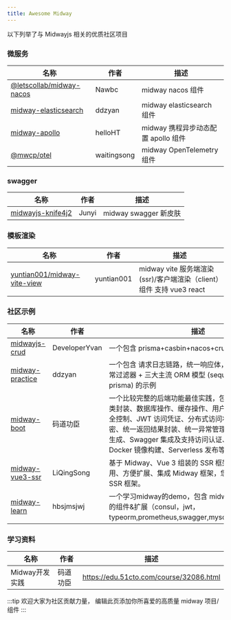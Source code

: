 ```yaml
---
title: Awesome Midway
---
```


以下列举了与 Midwayjs 相关的优质社区项目

### 微服务

| 名称                                                                           | 作者        | 描述                                |
| ------------------------------------------------------------------------------ | ----------- | ----------------------------------- |
| [@letscollab/midway-nacos](https://github.com/deskbtm-letscollab/midway-nacos) | Nawbc       | midway nacos 组件                   |
| [midway-elasticsearch](https://github.com/ddzyan/midway-elasticsearch)         | ddzyan      | midway elasticsearch 组件           |
| [midway-apollo](https://github.com/helloHT/midway-apollo)                      | helloHT     | midway 携程异步动态配置 apollo 组件 |
| [@mwcp/otel][@mwcp/otel]                                                       | waitingsong | midway OpenTelemetry 组件           |

### swagger

| 名称                                                                                     | 作者  | 描述                  |
| ---------------------------------------------------------------------------------------- | ----- | --------------------- |
| [midwayjs-knife4j2](https://github.com/fangbao-0418/midway/tree/master/packages/swagger) | Junyi | midway swagger 新皮肤 |

### 模板渲染

| 名称                                                                          | 作者       | 描述                                                                 |
| ----------------------------------------------------------------------------- | ---------- | -------------------------------------------------------------------- |
| [yuntian001/midway-vite-view](https://github.com/yuntian001/midway-vite-view) | yuntian001 | midway vite 服务端渲染(ssr)/客户端渲染（client）组件 支持 vue3 react |

### 社区示例

| 名称                                                            | 作者          | 描述                                                                                                                                                                                                                                                                                         |
| --------------------------------------------------------------- | ------------- | -------------------------------------------------------------------------------------------------------------------------------------------------------------------------------------------------------------------------------------------------------------------------------------------- |
| [midwayjs-crud](https://github.com/developeryvan/midwayjs-crud) | DeveloperYvan | 一个包含 prisma+casbin+nacos+crud 的示例                                                                                                                                                                                                                                                     |
| [midway-practice](https://github.com/ddzyan/midway-practice)    | ddzyan        | 一个包含 请求日志链路，统一响应体，统一异常处理，异常过滤器 + 三大主流 ORM 模型 (sequelize，typeORM，prisma) 的示例                                                                                                                                                                          |
| [midway-boot](https://github.com/bestaone/midway-boot)          | 码道功臣      | 一个比较完整的后端功能最佳实践，包含：增删改查及基类封装、数据库操作、缓存操作、用户安全认证及访问安全控制、JWT 访问凭证、分布式访问状态管理、密码加解密、统一返回结果封装、统一异常管理、Snowflake 主键生成、Swagger 集成及支持访问认证、环境变量的使用、Docker 镜像构建、Serverless 发布等 |
| [midway-vue3-ssr](https://github.com/lqsong/midway-vue3-ssr)    | LiQingSong    | 基于 Midway、Vue 3 组装的 SSR 框架，简单、易学易用、方便扩展、集成 Midway 框架，您一直想要的 Vue SSR 框架。                                                                                                                                                                                  |
| [midway-learn](https://github.com/hbsjmsjwj/midway-learn.git)   | hbsjmsjwj     | 一个学习midway的demo，包含 midway3 + egg + 官方的组件&扩展（consul，jwt，typeorm,prometheus,swagger,mysql2,grpc,rabbitmq）                                                                                                                                                                   |

### 学习资料

| 名称           | 作者     | 描述                                    |
| -------------- | -------- | --------------------------------------- |
| Midway开发实践 | 码道功臣 | https://edu.51cto.com/course/32086.html |


:::tip
欢迎大家为社区贡献力量， 编辑此页添加你所喜爱的高质量 midway 项目/组件
:::


[@mwcp/otel]: https://github.com/waitingsong/midway-components/tree/main/packages/otel
